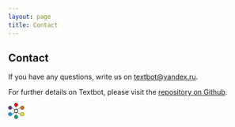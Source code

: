 ```yaml
---
layout: page
title: Contact
---
```

## Contact

If you have any questions, write us on [textbot@yandex.ru](textbot@yandex.ru).

For further details on Textbot, please visit the [repository on Github](https://github.com/Textbot/).

![Textbot](img/Textbot.png "Textbot Logo")

